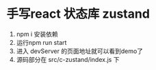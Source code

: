 # 手写react 状态库 zustand

1. npm i 安装依赖
2. 运行npm run start 
3. 进入 devServer 的页面地址就可以看到demo了
4. 源码部分在 src/c-zustand/index.js 下